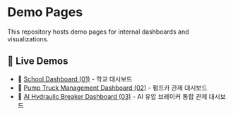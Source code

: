 # Demo Pages

This repository hosts demo pages for internal dashboards and visualizations.

## 🔗 Live Demos

- 🏫 [School Dashboard (01)](https://isaac-iot.github.io/demo/pages/01.html) - 학교 대시보드
- 🔧 [Pump Truck Management Dashboard (02)](https://isaac-iot.github.io/demo/pages/02.html) - 펌프카 관제 대시보드
- 🤖 [AI Hydraulic Breaker Dashboard (03)](https://isaac-iot.github.io/demo/pages/03.html) - AI 유압 브레이커 통합 관제 대시보드

